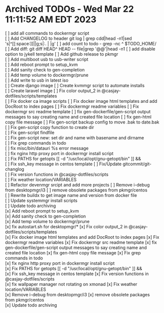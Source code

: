 # Archived TODOs  -  Wed Mar 22 11:11:52 AM EDT 2023

[ ] add all commands to dockermgr script  
[ ] Add CHANGELOG to header git log | grep cdd|head -n1|sed 's|^[[:space:]]||g;s|:. | |g'
[ ] add count to todo - grep -nc ^ $TODO_HOME/  
[ ] Add diff: git diff HEAD^ HEAD -- file|grep '@@'|head -n1
[ ] add disable option to jykell template
[ ] Add github release to pkmgr  
[ ] Add multiboot usb to usb-writer script  
[ ] Add reboot prompt to setup_kvm  
[ ] Add sanity check to gen-completion  
[ ] Add temp volume to dockermgr/prune  
[ ] Add write to usb in latest iso  
[ ] Create django image
[ ] Create kvmmgr script to automate installs  
[ ] Create laravel image
[ ] Fix color output_2 in @casjay-dotfiles/scripts/templates  
[ ] Fix docker ca image scripts
[ ] Fix docker image html templates and add DocRoot to index pages
[ ] Fix dockermgr readme variables
[ ] Fix dockermgr src readme template
[ ] fix gen-dockerfile/gen-script output messages to say creating name and created file location
[ ] fix gen-html copy file message
[ ] Fix gen-script backup config to move .bak to date.bak  
[ ] Fix gen-script copy function to create dir  
[ ] Fix gen-script findfile  
[ ] Fix gen-script new: set dir and name with basename and dirname  
[ ] Fix grep commands in todo  
[ ] fix misc/bin/datauri %s error message  
[ ] fix nginx http proxy port in dockermgr install script  
[ ] Fix PATHS for getopts [[ -d "/usr/local/opt/gnu-getopt/bin" ]] &&  
[ ] Fix ssh_key message in centos template
[ ] Fix/Update gitcommit/git-changlog  
[ ] Fix version functions in @casjay-dotfiles/scripts  
[ ] Fix weather location/VARIABLES  
[ ] Refactor devenmgr srcipt and add more projects
[ ] Remove i-debug from desktopmgr/i3
[ ] remove obsolete packages from pkmgr/centos  
[ ] Rewrite buildx to get image name and version from docker file  
[ ] Update systemmgr install scripts  
[ ] Update todo archiving  
[x] Add reboot prompt to setup_kvm  
[x] Add sanity check to gen-completion  
[x] Add temp volume to dockermgr/prune  
[x] fix autostart.sh for desktopmgr/*
[x] Fix color output_2 in @casjay-dotfiles/scripts/templates  
[x] Fix docker image html templates and add DocRoot to index pages
[x] Fix dockermgr readme variables
[x] Fix dockermgr src readme template
[x] fix gen-dockerfile/gen-script output messages to say creating name and created file location
[x] fix gen-html copy file message
[x] Fix grep commands in todo  
[x] fix nginx http proxy port in dockermgr install script  
[x] Fix PATHS for getopts [[ -d "/usr/local/opt/gnu-getopt/bin" ]] &&  
[x] Fix ssh_key message in centos template
[x] Fix version functions in @casjay-dotfiles/scripts  
[x] fix wallpaper manager not rotating on xmonad
[x] Fix weather location/VARIABLES  
[x] Remove i-debug from desktopmgr/i3
[x] remove obsolete packages from pkmgr/centos  
[x] Update todo archiving  

